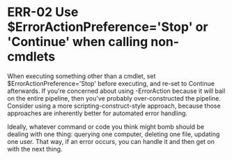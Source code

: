 # ERR-02 Use $ErrorActionPreference='Stop' or 'Continue' when calling non-cmdlets
When executing something other than a cmdlet, set $ErrorActionPreference='Stop' before executing, and re-set to Continue afterwards. If you're concerned about using -ErrorAction because it will bail on the entire pipeline, then you've probably over-constructed the pipeline. Consider using a more scripting-construct-style approach, because those approaches are inherently better for automated error handling.

Ideally, whatever command or code you think might bomb should be dealing with one thing: querying one computer, deleting one file, updating one user. That way, if an error occurs, you can handle it and then get on with the next thing.

